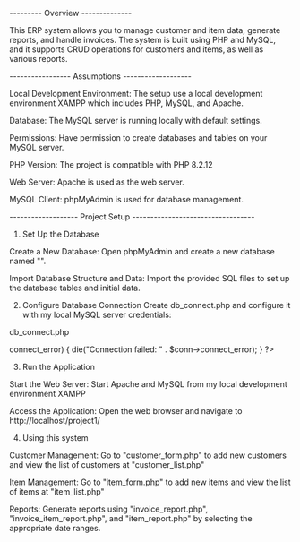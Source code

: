 --------- Overview --------------

This ERP system allows you to manage customer and item data, generate reports, and handle invoices. The system is built using PHP and MySQL, and it supports CRUD operations for customers and items, as well as various reports.

----------------- Assumptions -------------------

Local Development Environment: The setup use a local development environment XAMPP which includes PHP, MySQL, and Apache.

Database: The MySQL server is running locally with default settings.

Permissions: Have permission to create databases and tables on your MySQL server.

PHP Version: The project is compatible with PHP 8.2.12

Web Server: Apache is used as the web server.

MySQL Client: phpMyAdmin is used for database management.

------------------- Project Setup ----------------------------------

1. Set Up the Database

Create a New Database:
Open phpMyAdmin and create a new database named "".

Import Database Structure and Data:
Import the provided SQL files to set up the database tables and initial data.

2. Configure Database Connection
   Create db_connect.php and configure it with my local MySQL server credentials:

db_connect.php

<?php
$servername = "localhost";
$username = "root"; 
$password = "";     
$dbname = "project1";

// Create connection
$conn = new mysqli($servername, $username, $password, $dbname);

// Check connection
if ($conn->connect_error) {
    die("Connection failed: " . $conn->connect_error);
}
?>

3. Run the Application

Start the Web Server:
Start Apache and MySQL from my local development environment XAMPP

Access the Application:
Open the web browser and navigate to http://localhost/project1/

4. Using this system

Customer Management: Go to "customer_form.php" to add new customers and view the list of customers at "customer_list.php"

Item Management: Go to "item_form.php" to add new items and view the list of items at "item_list.php"

Reports: Generate reports using "invoice_report.php", "invoice_item_report.php", and "item_report.php" by selecting the appropriate date ranges.
